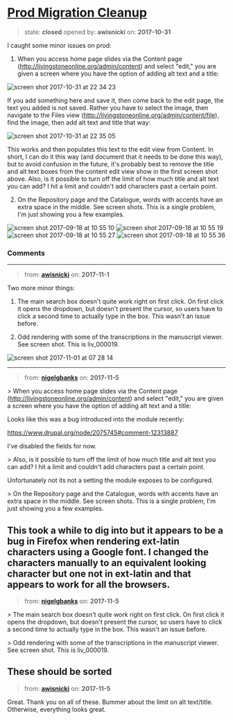 # [Prod Migration Cleanup](https://github.com/livingstoneonline/livingstoneonline/issues/233)

> state: **closed** opened by: **awisnicki** on: **2017-10-31**

I caught some minor issues on prod:

1) When you access home page slides via the Content page (http://livingstoneonline.org/admin/content) and select &quot;edit,&quot; you are given a screen where you have the option of adding alt text and a title: 

![screen shot 2017-10-31 at 22 34 23](https://user-images.githubusercontent.com/12518623/32259035-da2eaf50-be8b-11e7-87d2-84bac2024cbc.png)

If you add something here and save it, then come back to the edit page, the text you added is not saved. Rather you have to select the image, then navigate to the Files view (http://livingstoneonline.org/admin/content/file), find the image, then add alt text and title that way:

![screen shot 2017-10-31 at 22 35 05](https://user-images.githubusercontent.com/12518623/32259048-e50b39de-be8b-11e7-8713-bb474f221d55.png)

This works and then populates this text to the edit view from Content. In short, I can do it this way (and document that it needs to be done this way), but to avoid confusion in the future, it&#x27;s probably best to remove the title and alt text boxes from the content edit view show in the first screen shot above. Also, is it possible to turn off the limit of how much title and alt text you can add? I hit a limit and couldn&#x27;t add characters past a certain point.


2) On the Repository page and the Catalogue, words with accents have an extra space in the middle. See screen shots. This is a single problem, I&#x27;m just showing you a few examples.

![screen shot 2017-09-18 at 10 55 10](https://user-images.githubusercontent.com/12518623/32258801-bbf4ba12-be8a-11e7-9e76-a52e7194daef.png)
![screen shot 2017-09-18 at 10 55 19](https://user-images.githubusercontent.com/12518623/32258802-bc123308-be8a-11e7-8d3e-4dee6b59e38b.png)
![screen shot 2017-09-18 at 10 55 27](https://user-images.githubusercontent.com/12518623/32258803-bc2fe1d2-be8a-11e7-8031-ffef3bcc1ab3.png)
![screen shot 2017-09-18 at 10 55 36](https://user-images.githubusercontent.com/12518623/32258804-bc5dc41c-be8a-11e7-9396-965353895229.png)


### Comments

---
> from: [**awisnicki**](https://github.com/livingstoneonline/livingstoneonline/issues/233#issuecomment-341118609) on: **2017-11-1**

Two more minor things:
1. The main search box doesn&#x27;t quite work right on first click. On first click it opens the dropdown, but doesn&#x27;t present the cursor, so users have to click a second time to actually type in the box. This wasn&#x27;t an issue before.

2. Odd rendering with some of the transcriptions in the manuscript viewer. See screen shot. This is liv_000019.

![screen shot 2017-11-01 at 07 28 14](https://user-images.githubusercontent.com/12518623/32278988-5efe209a-bee5-11e7-8934-fe0d3ec1baae.png)

---
> from: [**nigelgbanks**](https://github.com/livingstoneonline/livingstoneonline/issues/233#issuecomment-341979001) on: **2017-11-5**

&gt; When you access home page slides via the Content page (http://livingstoneonline.org/admin/content) and select &quot;edit,&quot; you are given a screen where you have the option of adding alt text and a title:

Looks like this was a bug introduced into the module recently:

https://www.drupal.org/node/2075745#comment-12313887

I&#x27;ve disabled the fields for now.

&gt; Also, is it possible to turn off the limit of how much title and alt text you can add? I hit a limit and couldn&#x27;t add characters past a certain point.

Unfortunately not its not a setting the module exposes to be configured.

&gt; On the Repository page and the Catalogue, words with accents have an extra space in the middle. See screen shots. This is a single problem, I&#x27;m just showing you a few examples.

This took a while to dig into but it appears to be a bug in Firefox when rendering ext-latin characters using a Google font. I changed the characters manually to an equivalent looking character but one not in ext-latin and that appears to work for all the browsers.
---
> from: [**nigelgbanks**](https://github.com/livingstoneonline/livingstoneonline/issues/233#issuecomment-341981998) on: **2017-11-5**

&gt; The main search box doesn&#x27;t quite work right on first click. On first click it opens the dropdown, but doesn&#x27;t present the cursor, so users have to click a second time to actually type in the box. This wasn&#x27;t an issue before.

&gt; Odd rendering with some of the transcriptions in the manuscript viewer. See screen shot. This is liv_000019.

These should be sorted
---
> from: [**awisnicki**](https://github.com/livingstoneonline/livingstoneonline/issues/233#issuecomment-342009820) on: **2017-11-5**

Great. Thank you on all of these. Bummer about the limit on alt text/title. Otherwise, everything looks great.
